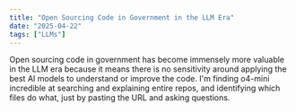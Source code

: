 ```yaml
---
title: "Open Sourcing Code in Government in the LLM Era"
date: "2025-04-22"
tags: ["LLMs"]
---
```


Open sourcing code in government has become immensely more valuable in the LLM era because it means there is no sensitivity around applying the best AI models to understand or improve the code. I'm finding o4-mini incredible at searching and explaining entire repos, and identifying which files do what, just by pasting the URL and asking questions.
